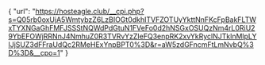 {
  "url": "https://hosteagle.club/__cpi.php?s=Q05rb0oxUjA5WmtybzZ6LzBIOGt0dkhITVFZOTUyYkttNnFKcFpBakFLTWxTYXNGaGhFMFJSSStNQWdPdGtuN1FVeFo0d2hNSGxOSUQzNm4rL0RiU29YbEFOWjRRNnJ4NmhuZ0R3TVRvYzZIeFQ3enpRK2xvYkRyclNJTklnMlpLYlJjSUZ3dFFraUdQc2RMeHExYnpBPT0%3D&r=aW5zdGFncmFtLmNvbQ%3D%3D&__cpo=1"
}
